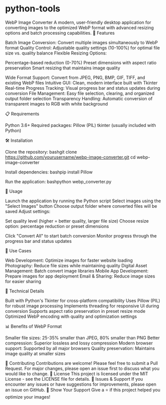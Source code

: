 # python-tools

WebP Image Converter
A modern, user-friendly desktop application for converting images to the optimized WebP format with advanced resizing options and batch processing capabilities.
🚀 Features

Batch Image Conversion: Convert multiple images simultaneously to WebP format
Quality Control: Adjustable quality settings (10-100%) for optimal file size vs. quality balance
Flexible Resizing Options:

Percentage-based reduction (0-70%)
Preset dimensions with aspect ratio preservation
Smart resizing that maintains image quality


Wide Format Support: Convert from JPEG, PNG, BMP, GIF, TIFF, and existing WebP files
Intuitive GUI: Clean, modern interface built with Tkinter
Real-time Progress Tracking: Visual progress bar and status updates during conversion
File Management: Easy file selection, clearing, and organized output folder selection
Transparency Handling: Automatic conversion of transparent images to RGB with white background

📋 Requirements

Python 3.6+
Required packages:
Pillow (PIL)
tkinter (usually included with Python)


🛠️ Installation

Clone the repository:
bashgit clone https://github.com/yourusername/webp-image-converter.git
cd webp-image-converter

Install dependencies:
bashpip install Pillow

Run the application:
bashpython webp_converter.py


📖 Usage

Launch the application by running the Python script
Select images using the "Select Images" button
Choose output folder where converted files will be saved
Adjust settings:

Set quality level (higher = better quality, larger file size)
Choose resize option: percentage reduction or preset dimensions


Click "Convert All" to start batch conversion
Monitor progress through the progress bar and status updates

🎯 Use Cases

Web Development: Optimize images for faster website loading
Photography: Reduce file sizes while maintaining quality
Digital Asset Management: Batch convert image libraries
Mobile App Development: Prepare images for app deployment
Email & Sharing: Reduce image sizes for easier sharing

🔧 Technical Details

Built with Python's Tkinter for cross-platform compatibility
Uses Pillow (PIL) for robust image processing
Implements threading for responsive UI during conversion
Supports aspect ratio preservation in preset resize mode
Optimized WebP encoding with quality and optimization settings

📊 Benefits of WebP Format

Smaller file sizes: 25-35% smaller than JPEG, 80% smaller than PNG
Better compression: Superior lossless and lossy compression
Modern browser support: Supported by all major browsers
Quality preservation: Maintains image quality at smaller sizes

🤝 Contributing
Contributions are welcome! Please feel free to submit a Pull Request. For major changes, please open an issue first to discuss what you would like to change.
📄 License
This project is licensed under the MIT License - see the LICENSE file for details.
🐛 Issues & Support
If you encounter any issues or have suggestions for improvements, please open an issue on GitHub.
🌟 Show Your Support
Give a ⭐️ if this project helped you optimize your images!
